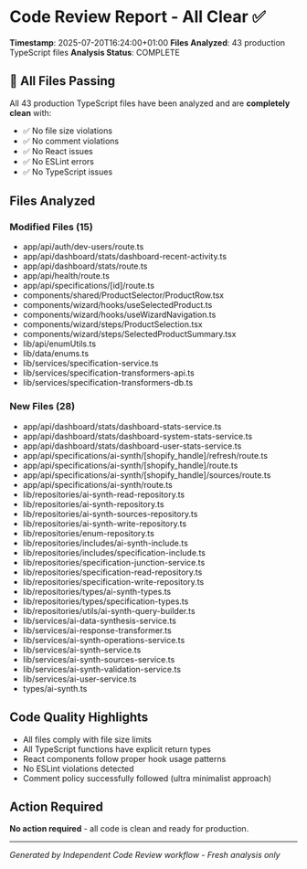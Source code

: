 # Code Review Report - All Clear ✅

**Timestamp**: 2025-07-20T16:24:00+01:00
**Files Analyzed**: 43 production TypeScript files
**Analysis Status**: COMPLETE

## 🎉 All Files Passing

All 43 production TypeScript files have been analyzed and are **completely clean** with:

- ✅ No file size violations
- ✅ No comment violations  
- ✅ No React issues
- ✅ No ESLint errors
- ✅ No TypeScript issues

## Files Analyzed

### Modified Files (15)
- app/api/auth/dev-users/route.ts
- app/api/dashboard/stats/dashboard-recent-activity.ts  
- app/api/dashboard/stats/route.ts
- app/api/health/route.ts
- app/api/specifications/[id]/route.ts
- components/shared/ProductSelector/ProductRow.tsx
- components/wizard/hooks/useSelectedProduct.ts
- components/wizard/hooks/useWizardNavigation.ts
- components/wizard/steps/ProductSelection.tsx
- components/wizard/steps/SelectedProductSummary.tsx
- lib/api/enumUtils.ts
- lib/data/enums.ts
- lib/services/specification-service.ts
- lib/services/specification-transformers-api.ts
- lib/services/specification-transformers-db.ts

### New Files (28)
- app/api/dashboard/stats/dashboard-stats-service.ts
- app/api/dashboard/stats/dashboard-system-stats-service.ts
- app/api/dashboard/stats/dashboard-user-stats-service.ts
- app/api/specifications/ai-synth/[shopify_handle]/refresh/route.ts
- app/api/specifications/ai-synth/[shopify_handle]/route.ts
- app/api/specifications/ai-synth/[shopify_handle]/sources/route.ts
- app/api/specifications/ai-synth/route.ts
- lib/repositories/ai-synth-read-repository.ts
- lib/repositories/ai-synth-repository.ts
- lib/repositories/ai-synth-sources-repository.ts
- lib/repositories/ai-synth-write-repository.ts
- lib/repositories/enum-repository.ts
- lib/repositories/includes/ai-synth-include.ts
- lib/repositories/includes/specification-include.ts
- lib/repositories/specification-junction-service.ts
- lib/repositories/specification-read-repository.ts
- lib/repositories/specification-write-repository.ts
- lib/repositories/types/ai-synth-types.ts
- lib/repositories/types/specification-types.ts
- lib/repositories/utils/ai-synth-query-builder.ts
- lib/services/ai-data-synthesis-service.ts
- lib/services/ai-response-transformer.ts
- lib/services/ai-synth-operations-service.ts
- lib/services/ai-synth-service.ts
- lib/services/ai-synth-sources-service.ts
- lib/services/ai-synth-validation-service.ts
- lib/services/ai-user-service.ts
- types/ai-synth.ts

## Code Quality Highlights

- All files comply with file size limits
- All TypeScript functions have explicit return types
- React components follow proper hook usage patterns
- No ESLint violations detected
- Comment policy successfully followed (ultra minimalist approach)

## Action Required

**No action required** - all code is clean and ready for production.

---

*Generated by Independent Code Review workflow - Fresh analysis only*
